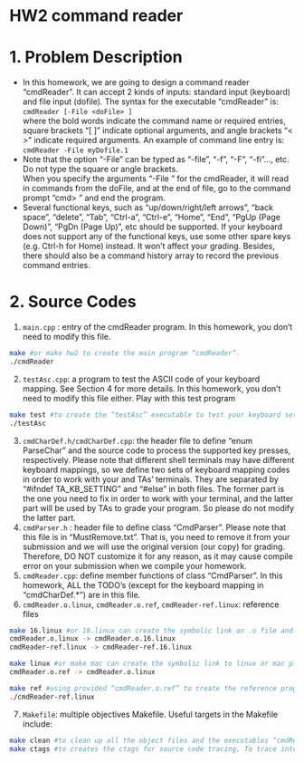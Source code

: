 # HW2 command reader

# 1. Problem Description
- In this homework, we are going to design a command reader “cmdReader”. It
can accept 2 kinds of inputs: standard input (keyboard) and file input (dofile). The
syntax for the executable “cmdReader” is:  
```cmdReader [-File <doFile> ]```  
where the bold words indicate the command name or required entries, square
brackets “[ ]” indicate optional arguments, and angle brackets “< >” indicate
required arguments. An example of command line entry is:  
```cmdReader -File myDofile.1```  
- Note that the option “-File” can be typed as “-file”, “-f”, “-F”, “-fi”..., etc. Do not type
the square or angle brackets.  
When you specify the arguments “-File <doFile>” for the cmdReader, it will
read in commands from the doFile, and at the end of file, go to the command prompt
“cmd> ” and end the program.  
- Several functional keys, such as “up/down/right/left arrows”, “back space”,
“delete”, “Tab”, “Ctrl-a”, “Ctrl-e”, “Home”, “End”, “PgUp (Page Down)”, “PgDn
(Page Up)”, etc should be supported. If your keyboard does not support any of the
functional keys, use some other spare keys (e.g. Ctrl-h for Home) instead. It won’t
affect your grading. Besides, there should also be a command history array to record
the previous command entries.

# 2. Source Codes
1. ```main.cpp``` : entry of the cmdReader program. In this homework, you don’t
need to modify this file.
```sh
make #or make hw2 to create the main program “cmdReader”.
./cmdReader
```
2. ```testAsc.cpp```: a program to test the ASCII code of your keyboard mapping. See
Section 4 for more details. In this homework, you don’t need to modify this
file either.
Play with this test program
```sh
make test #to create the “testAsc” executable to test your keyboard setting.
./testAsc
```
3. ```cmdCharDef.h/cmdCharDef.cpp```: the header file to define “enum
ParseChar” and the source code to process the supported key presses,
respectively. Please note that different shell terminals may have different
keyboard mappings, so we define two sets of keyboard mapping codes in
order to work with your and TAs’ terminals. They are separated by
“#ifndef TA_KB_SETTING” and “#else” in both files. The former part
is the one you need to fix in order to work with your terminal, and the latter
part will be used by TAs to grade your program. So please do not modify the
latter part.
4. ```cmdParser.h``` : header file to define class “CmdParser”. Please note that this
file is in “MustRemove.txt”. That is, you need to remove it from your
submission and we will use the original version (our copy) for grading.
Therefore, DO NOT customize it for any reason, as it may cause compile error
on your submission when we compile your homework.
5. ```cmdReader.cpp```: define member functions of class “CmdParser”. In this
homework, ALL the TODO’s (except for the keyboard mapping in
“cmdCharDef.*”) are in this file.
6. ```cmdReader.o.linux```, ```cmdReader.o.ref```, ```cmdReader-ref.linux```: reference files
```sh
make 16.linux #or 18.linux can create the symbolic link on .o file and exe file to specify version
cmdReader.o.linux -> cmdReader.o.16.linux
cmdReader-ref.linux -> cmdReader-ref.16.linux
```
```sh
make linux #or make mac can create the symbolic link to linux or mac platform, respectively.
cmdReader.o.ref -> cmdReader.o.linux
```
```sh
make ref #using provided “cmdReader.o.ref” to create the reference program.
./cmdReader-ref.linux
```
7. ```Makefile```: multiple objectives Makefile. Useful targets in the Makefile include:
```sh
make clean #to clean up all the object files and the executables “cmdReader” and “testAsc”.
make ctags #to creates the ctags for source code tracing. To trace into a symbol, place your cursor on top of it and type “Ctrl-]”. To get back, type “Ctrl-t”.
```
